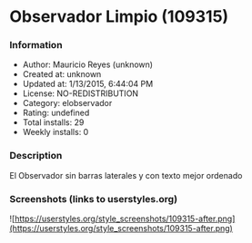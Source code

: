 # Observador Limpio (109315)

### Information
- Author: Mauricio Reyes (unknown)
- Created at: unknown
- Updated at: 1/13/2015, 6:44:04 PM
- License: NO-REDISTRIBUTION
- Category: elobservador
- Rating: undefined
- Total installs: 29
- Weekly installs: 0


### Description
El Observador sin barras laterales y con texto mejor ordenado


### Screenshots (links to userstyles.org)
![https://userstyles.org/style_screenshots/109315-after.png](https://userstyles.org/style_screenshots/109315-after.png)



